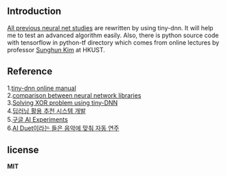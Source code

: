 ## Introduction  

[All previous neural net studies](https://github.com/supertigim/deep.learning) are rewritten by using tiny-dnn. It will help me to test an advanced algorithm easily. Also, there is python source code with tensorflow in python-tf directory which comes from online lectures by professor [Sunghun Kim](http://www.cse.ust.hk/~hunkim/) at HKUST.

## Reference  

1.[tiny-dnn online manual](http://tiny-dnn.readthedocs.io/en/latest/index.html)  
2.[comparison between neural network libraries](https://github.com/tiny-dnn/tiny-dnn/tree/v1.0.0a3#comparison-with-other-libraries)  
3.[Solving XOR problem using tiny-DNN](http://linerocks.blogspot.kr/2017/02/solving-xor-problem-using-tiny-dnn_89.html)  
4.[딥러닝 활용 추천 시스템 개발](https://www.buzzvil.com/2017/02/22/buzzvil-techblog-tensorflow-deeplearning/)  
5.[구글 AI Experiments](https://aiexperiments.withgoogle.com/)  
6.[AI Duet이라는 들은 음악에 맞춰 자동 연주](https://github.com/googlecreativelab/aiexperiments-ai-duet)  
   
## license   
  
**MIT**
